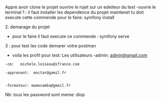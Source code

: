  Appre avoir clone le projet ouvrire le rojet sur un edeiteur du text
   -ouvrie le terminal 
1 : il faut installer les dependence du projet
 maintenet  tu doit execute cette commende  pour le faire: symfony install
  
2: demarage du projet 
   - pour le faire il faut execute ce commende :
       symfony serve
     
3 : pour test les code demarer votre postman
  
   - voila les profil pour test:
     Les utilisateurs
     -admin:  admin@gmail.com

	-cm:   michele.loiseau@ifrance.com   

	-apprenant:  moctar@gamil.fr


	-formateur: mamesamba@gmail.fr

Nb: tous les password sont meme: diop




